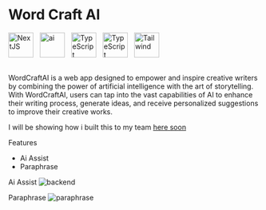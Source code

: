 # Word Craft AI

<img align="left" alt="NextJS" width="50px" style="padding-right:10px;" src="https://cdn.jsdelivr.net/gh/devicons/devicon/icons/nextjs/nextjs-original.svg" />

<img align="left" alt="ai" width="50px" style="padding-right:10px;" src="https://ojt.com/wp-content/uploads/2021/10/Illustrator-logo.png" />

<img align="left" alt="TypeScript" width="50px" style="padding-right:10px;" src="https://cdn.jsdelivr.net/gh/devicons/devicon/icons/typescript/typescript-plain.svg" />

<img align="left" alt="TypeScript" width="50px" style="padding-right:10px;" src="https://www.vectorlogo.zone/logos/reactjs/reactjs-icon.svg" />

<img align="left" alt="Tailwind" width="50px" style="padding-right:10px;" src="https://cdn.jsdelivr.net/gh/devicons/devicon/icons/tailwindcss/tailwindcss-plain.svg" />

<br/>
<br/>
<br/>
<br/>

WordCraftAI is a web app designed to empower and inspire creative writers by combining the power of artificial intelligence with the art of storytelling. With WordCraftAI, users can tap into the vast capabilities of AI to enhance their writing process, generate ideas, and receive personalized suggestions to improve their creative works.

I will be showing how i built this to my team [here soon](https://www.youtube.com/@developertak)

Features

-   Ai Assist
-   Paraphrase

Ai Assist
![backend](https://github.com/Thabish-Kader/word-craft-ai/assets/76642519/453b771d-ab69-4863-a316-c8e089fb5722)

Paraphrase
![paraphrase](https://github.com/Thabish-Kader/word-craft-ai/assets/76642519/64b07349-f8cb-4356-b5eb-ad423a25f76d)
